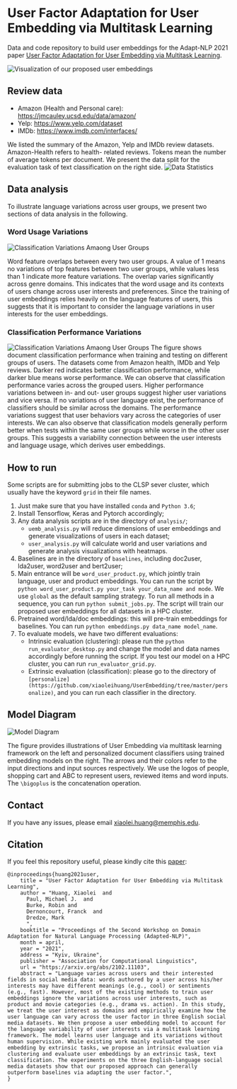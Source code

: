 # User Factor Adaptation for User Embedding via Multitask Learning

Data and code repository to build user embeddings for the Adapt-NLP 2021 paper [User Factor Adaptation for User Embedding via Multitask Learning](https://arxiv.org/abs/2102.11103).

![Visualization of our proposed user embeddings](https://github.com/xiaoleihuang/UserEmbedding/blob/master/images/user_viz.png)


## Review data
* Amazon (Health and Personal care): https://jmcauley.ucsd.edu/data/amazon/
* Yelp: https://www.yelp.com/dataset
* IMDb: https://www.imdb.com/interfaces/


We listed the summary of the Amazon, Yelp and IMDb review datasets. Amazon-Health refers to health- related reviews. Tokens mean the number of average tokens per document. We present the data split for the evaluation task of text classification on the right side.
![Data Statistics](https://github.com/xiaoleihuang/UserEmbedding/blob/master/images/data.png)

## Data analysis
To illustrate language variations across user groups, we present two sections of data analysis in the following. 

### Word Usage Variations

![Classification Variations Amaong User Groups](https://github.com/xiaoleihuang/UserEmbedding/blob/master/images/word_variation.png)

Word feature overlaps between every two user groups. A value of 1 means no variations of top features between two user groups, while values less than 1 indicate more feature variations. The overlap varies significantly across genre domains. This indicates that the word usage and its contexts of users change across user interests and preferences. Since the training of user embeddings relies heavily on the language features of users, this suggests that it is important to consider the language variations in user interests for the user embeddings.


### Classification Performance Variations

![Classification Variations Amaong User Groups](https://github.com/xiaoleihuang/UserEmbedding/blob/master/images/clf_variation.png)
The figure shows document classification performance when training and testing on different groups of users. The datasets come from Amazon health, IMDb and Yelp reviews. Darker red indicates better classification performance, while darker blue means worse performance. We can observe that classification performance varies across the grouped users. Higher performance variations between in- and out- user groups suggest higher user variations and vice versa. If no variations of user language exist, the performance of classifiers should be similar across the domains. The performance variations suggest that user behaviors vary across the categories of user interests. We can also observe that classification models generally perform better when tests within the same user groups while worse in the other user groups. This suggests a variability connection between the user interests and language usage, which derives user embeddings.



## How to run

Some scripts are for submitting jobs to the CLSP sever cluster, which usually have the keyword `grid` in their file names.

1. Just make sure that you have installed `conda` and `Python 3.6`;
2. Install Tensorflow, Keras and Pytorch accordingly;
3. Any data analysis scripts are in the directory of `analysis/`;
    * `uemb_analysis.py` will reduce dimensions of user embeddings and generate visualizations of users in each dataset;
    * `user_analysis.py` will calculate world and user variations and generate analysis visualizations with heatmaps.
4. Baselines are in the directory of `baselines`, including doc2user, lda2user, word2user and bert2user;
5. Main entrance will be `word_user_product.py`, which jointly train language, user and product embeddings. You can run the script by `python word_user_product.py your_task your_data_name and mode`. We use `global` as the default sampling strategy. To run all methods in a sequence, you can run `python submit_jobs.py`. The script will train our proposed user embeddings for all datasets in a HPC cluster.
6. Pretrained word/lda/doc embeddings: this will pre-train embeddings for baselines. You can run `python embeddings.py data_name model_name`.
7. To evaluate models, we have two different evaluations:
    * Intrinsic evaluation (clustering): please run the `python run_evaluator_desktop.py` and change the model and data names accordingly before running the script. If you test our model on a HPC cluster, you can run `run_evaluator_grid.py`.
    * Extrinsic evaluation (classification): please go to the directory of `[personalize](https://github.com/xiaoleihuang/UserEmbedding/tree/master/personalize)`, and you can run each classifier in the directory.


## Model Diagram

![Model Diagram](https://github.com/xiaoleihuang/UserEmbedding/blob/master/images/model.png)

The figure provides illustrations of User Embedding via multitask learning framework on the left and personalized document classifiers using trained embedding models on the right. The arrows and their colors refer to the input directions and input sources respectively. We use the logos of people, shopping cart and ABC to represent users, reviewed items and word inputs. The `\bigoplus` is the concatenation operation.


## Contact
If you have any issues, please email xiaolei.huang@memphis.edu.


## Citation

If you feel this repository useful, please kindly cite this [paper]():

```
@inproceedings{huang2021user,
    title = "User Factor Adaptation for User Embedding via Multitask Learning",
    author = "Huang, Xiaolei  and
      Paul, Michael J.  and
      Burke, Robin and
      Dernoncourt, Franck  and
      Dredze, Mark
      ",
    booktitle = "Proceedings of the Second Workshop on Domain Adaptation for Natural Language Processing (Adapted-NLP)",
    month = april,
    year = "2021",
    address = "Kyiv, Ukraine",
    publisher = "Association for Computational Linguistics",
    url = "https://arxiv.org/abs/2102.11103",
    abstract = "Language varies across users and their interested fields in social media data: words authored by a user across his/her interests may have different meanings (e.g., cool) or sentiments (e.g., fast). However, most of the existing methods to train user embeddings ignore the variations across user interests, such as product and movie categories (e.g., drama vs. action). In this study, we treat the user interest as domains and empirically examine how the user language can vary across the user factor in three English social media datasets. We then propose a user embedding model to account for the language variability of user interests via a multitask learning framework. The model learns user language and its variations without human supervision. While existing work mainly evaluated the user embedding by extrinsic tasks, we propose an intrinsic evaluation via clustering and evaluate user embeddings by an extrinsic task, text classification. The experiments on the three English-language social media datasets show that our proposed approach can generally outperform baselines via adapting the user factor.",
}
```
